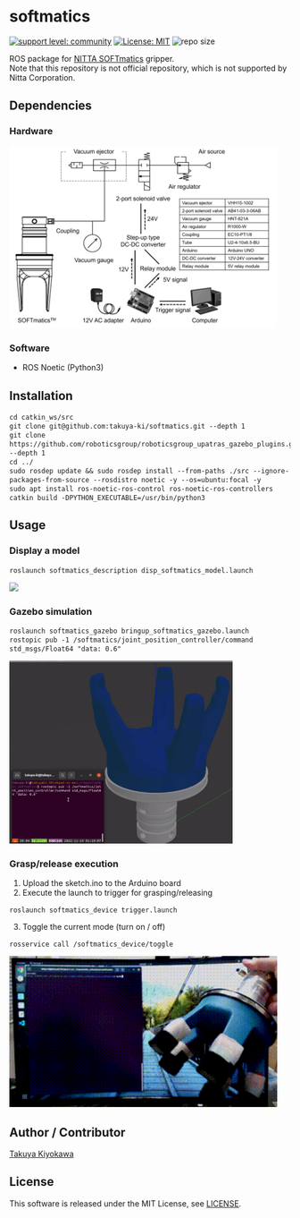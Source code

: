 # softmatics

[![support level: community](https://img.shields.io/badge/support%20level-community-lightgray.svg)](http://rosindustrial.org/news/2016/10/7/better-supporting-a-growing-ros-industrial-software-platform)
[![License: MIT](https://img.shields.io/badge/License-MIT-yellow.svg)](https://opensource.org/licenses/MIT)
![repo size](https://img.shields.io/github/repo-size/Osaka-University-Harada-Laboratory/softmatics)

ROS package for [NITTA SOFTmatics](https://www.nitta.co.jp/en/product/robothand/) gripper.  
Note that this repository is not official repository, which is not supported by Nitta Corporation.

## Dependencies

### Hardware
<img src=img/system.png width=480>

### Software
- ROS Noetic (Python3)

## Installation

```
cd catkin_ws/src
git clone git@github.com:takuya-ki/softmatics.git --depth 1
git clone https://github.com/roboticsgroup/roboticsgroup_upatras_gazebo_plugins.git --depth 1
cd ../
sudo rosdep update && sudo rosdep install --from-paths ./src --ignore-packages-from-source --rosdistro noetic -y --os=ubuntu:focal -y
sudo apt install ros-noetic-ros-control ros-noetic-ros-controllers
catkin build -DPYTHON_EXECUTABLE=/usr/bin/python3
```

## Usage

### Display a model
```
roslaunch softmatics_description disp_softmatics_model.launch
```

<img src="softmatics_description/images/softmatics_rviz.gif" width="400">  

### Gazebo simulation
```
roslaunch softmatics_gazebo bringup_softmatics_gazebo.launch
rostopic pub -1 /softmatics/joint_position_controller/command std_msgs/Float64 "data: 0.6"
```

<img src="softmatics_description/images/softmatics_gazebo.gif" width="400">  

### Grasp/release execution
1. Upload the sketch.ino to the Arduino board
2. Execute the launch to trigger for grasping/releasing
```
roslaunch softmatics_device trigger.launch
```
3. Toggle the current mode (turn on / off)
```
rosservice call /softmatics_device/toggle
```
<img src="img/toggle_4x.gif" width="480">  

## Author / Contributor

[Takuya Kiyokawa](https://takuya-ki.github.io/)

## License

This software is released under the MIT License, see [LICENSE](./LICENSE).
